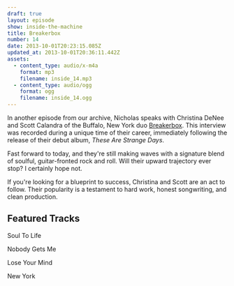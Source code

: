 ```yaml
---
draft: true
layout: episode
show: inside-the-machine
title: Breakerbox
number: 14
date: 2013-10-01T20:23:15.085Z
updated_at: 2013-10-01T20:36:11.442Z
assets:
  - content_type: audio/x-m4a
    format: mp3
    filename: inside_14.mp3
  - content_type: audio/ogg
    format: ogg
    filename: inside_14.ogg
---
```

In another episode from our archive, Nicholas speaks with Christina DeNee and Scott Calandra of the Buffalo, New York duo [Breakerbox](http://breakerbox.tv). This interview was recorded during a unique time of their career, immediately following the release of their debut album, *These Are Strange Days*.

Fast forward to today, and they're still making waves with a signature blend of soulful, guitar-fronted rock and roll. Will their upward trajectory ever stop? I certainly hope not.

If you're looking for a blueprint to success, Christina and Scott are an act to follow. Their popularity is a testament to hard work, honest songwriting, and clean production.

## Featured Tracks

Soul To Life

Nobody Gets Me

Lose Your Mind

New York
